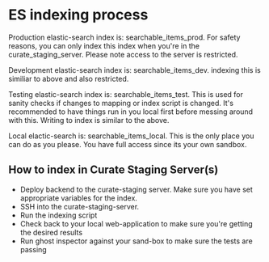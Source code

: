 ES indexing process
===================

Production elastic-search index is: searchable_items_prod. For safety reasons, you can only index this index when you're in the curate_staging_server. Please note access to the server is restricted.

Development elastic-search index is: searchable_items_dev. indexing this is similiar to above and also restricted.

Testing elastic-search index is: searchable_items_test. This is used for sanity checks if changes to mapping or index script is changed. It's recommended to have things run in you local first before messing around with this. Writing to index is similar to the above. 

Local elactic-search is: searchable_items_local. This is the only place you can do as you please. You have full access since its your own sandbox.

How to index in Curate Staging Server(s)
----------------------------------------
* Deploy backend to the curate-staging server. Make sure you have set appropriate variables for the index.
* SSH into the curate-staging-server. 
* Run the indexing script
* Check back to your local web-application to make sure you're getting the desired results
* Run ghost inspector against your sand-box to make sure the tests are passing

